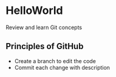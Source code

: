 # HelloWorld
Review and learn Git concepts

## Principles of GitHub
* Create a branch to edit the code
* Commit each change with description
